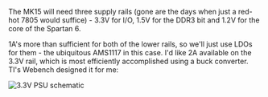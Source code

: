 The MK15 will need three supply rails (gone are the days when just a red-hot 7805 would suffice) - 3.3V for I/O, 1.5V for the DDR3 bit and 1.2V for the core of the Spartan 6.

1A's more than sufficient for both of the lower rails, so we'll just use LDOs for them - the ubiquitous AMS1117 in this case.  I'd like 2A available on the 3.3V rail, 
which is most efficiently accomplished using a buck converter.  TI's Webench designed it for me:

![3.3V PSU schematic](/mk15/images/buck-schematic.png)
